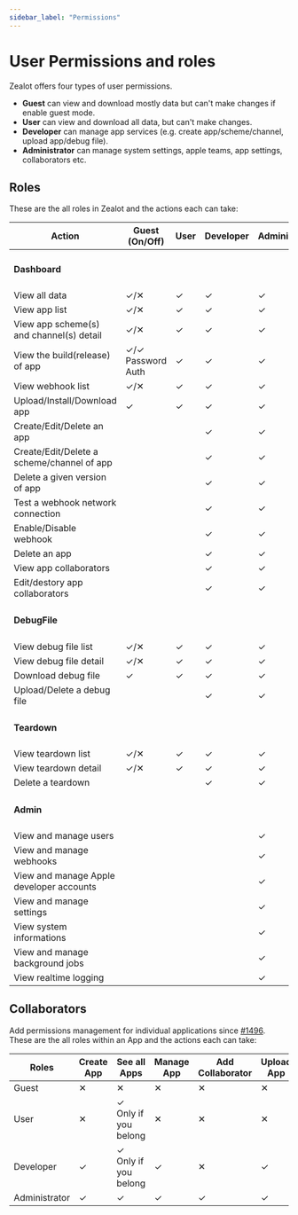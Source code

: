 ```yaml
---
sidebar_label: "Permissions"
---
```


# User Permissions and roles

Zealot offers four types of user permissions.

- **Guest** can view and download mostly data but can't make changes if enable guest mode.
- **User** can view and download all data, but can't make changes.
- **Developer** can manage app services (e.g. create app/scheme/channel, upload app/debug file).
- **Administrator** can manage system settings, apple teams, app settings, collaborators etc.

## Roles

These are the all roles in Zealot and the actions each can take:

<table>
  <thead>
    <tr>
      <th>Action</th>
      <th>Guest (On/Off)</th>
      <th>User</th>
      <th>Developer</th>
      <th>Administrator</th>
    </tr>
  </thead>
  <tbody>
    <tr>
      <td colspan="5"><h4>Dashboard</h4></td>
    </tr>
    <tr>
      <td>View all data</td>
      <td>✓/✕</td>
      <td>✓</td>
      <td>✓</td>
      <td>✓</td>
    </tr>
    <tr>
      <td>View app list</td>
      <td>✓/✕</td>
      <td>✓</td>
      <td>✓</td>
      <td>✓</td>
    </tr>
    <tr>
      <td>View app scheme(s) and channel(s) detail</td>
      <td>✓/✕</td>
      <td>✓</td>
      <td>✓</td>
      <td>✓</td>
    </tr>
    <tr>
      <td>View the build(release) of app</td>
      <td>✓/✓ <br />Password Auth</td>
      <td>✓</td>
      <td>✓</td>
      <td>✓</td>
    </tr>
    <tr>
      <td>View webhook list</td>
      <td>✓/✕</td>
      <td>✓</td>
      <td>✓</td>
      <td>✓</td>
    </tr>
    <tr>
      <td>Upload/Install/Download app</td>
      <td>✓</td>
      <td>✓</td>
      <td>✓</td>
      <td>✓</td>
    </tr>
    <tr>
      <td>Create/Edit/Delete an app</td>
      <td></td>
      <td></td>
      <td>✓</td>
      <td>✓</td>
    </tr>
    <tr>
      <td>Create/Edit/Delete a scheme/channel of app</td>
      <td></td>
      <td></td>
      <td>✓</td>
      <td>✓</td>
    </tr>
    <tr>
      <td>Delete a given version of app</td>
      <td></td>
      <td></td>
      <td>✓</td>
      <td>✓</td>
    </tr>
    <tr>
      <td>Test a webhook network connection</td>
      <td></td>
      <td></td>
      <td>✓</td>
      <td>✓</td>
    </tr>
    <tr>
      <td>Enable/Disable webhook</td>
      <td></td>
      <td></td>
      <td>✓</td>
      <td>✓</td>
    </tr>
    <tr>
      <td>Delete an app</td>
      <td></td>
      <td></td>
      <td>✓</td>
      <td>✓</td>
    </tr>
    <tr>
      <td>View app collaborators</td>
      <td></td>
      <td></td>
      <td>✓</td>
      <td>✓</td>
    </tr>
    <tr>
      <td>Edit/destory app collaborators</td>
      <td></td>
      <td></td>
      <td>✓</td>
      <td>✓</td>
    </tr>
    <tr>
      <td colspan="5"><h4>DebugFile</h4></td>
    </tr>
    <tr>
      <td>View debug file list</td>
      <td>✓/✕</td>
      <td>✓</td>
      <td>✓</td>
      <td>✓</td>
    </tr>
    <tr>
      <td>View debug file detail</td>
      <td>✓/✕</td>
      <td>✓</td>
      <td>✓</td>
      <td>✓</td>
    </tr>
    <tr>
      <td>Download debug file</td>
      <td>✓</td>
      <td>✓</td>
      <td>✓</td>
      <td>✓</td>
    </tr>
    <tr>
      <td>Upload/Delete a debug file</td>
      <td></td>
      <td></td>
      <td>✓</td>
      <td>✓</td>
    </tr>
    <tr>
      <td colspan="5"><h4>Teardown</h4></td>
    </tr>
    <tr>
      <td>View teardown list</td>
      <td>✓/✕</td>
      <td>✓</td>
      <td>✓</td>
      <td>✓</td>
    </tr>
    <tr>
      <td>View teardown detail</td>
      <td>✓/✕</td>
      <td>✓</td>
      <td>✓</td>
      <td>✓</td>
    </tr>
    <tr>
      <td>Delete a teardown</td>
      <td></td>
      <td></td>
      <td>✓</td>
      <td>✓</td>
    </tr>
    <tr>
      <td colspan="5"><h4>Admin</h4></td>
    </tr>
    <tr>
      <td>View and manage users</td>
      <td></td>
      <td></td>
      <td></td>
      <td>✓</td>
    </tr>
    <tr>
      <td>View and manage webhooks</td>
      <td></td>
      <td></td>
      <td></td>
      <td>✓</td>
    </tr>
    <tr>
      <td>View and manage Apple developer accounts</td>
      <td></td>
      <td></td>
      <td></td>
      <td>✓</td>
    </tr>
    <tr>
      <td>View and manage settings</td>
      <td></td>
      <td></td>
      <td></td>
      <td>✓</td>
    </tr>
    <tr>
      <td>View system informations</td>
      <td></td>
      <td></td>
      <td></td>
      <td>✓</td>
    </tr>
    <tr>
      <td>View and manage background jobs</td>
      <td></td>
      <td></td>
      <td></td>
      <td>✓</td>
    </tr>
    <tr>
      <td>View realtime logging</td>
      <td></td>
      <td></td>
      <td></td>
      <td>✓</td>
    </tr>
  </tbody>
</table>

## Collaborators

Add permissions management for individual applications since [#1496](https://github.com/tryzealot/zealot/pull/1496).
These are the all roles within an App and the actions each can take:

Roles | Create App | See all Apps | Manage App | Add Collaborator | Upload App
------|------------|--------------|------------|------------------|-----------
Guest | ✕ | ✕ | ✕ | ✕ | ✕
User | ✕ | ✓ Only if you belong | ✕ | ✕ | ✕
Developer | ✓ | ✓ Only if you belong | ✓ | ✕ | ✓
Administrator | ✓ | ✓ | ✓ | ✓ | ✓
